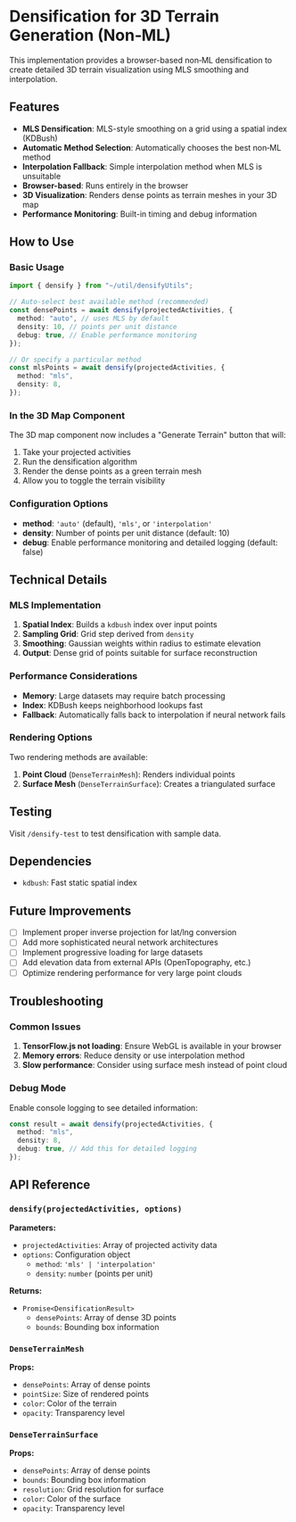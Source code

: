 # Densification for 3D Terrain Generation (Non‑ML)

This implementation provides a browser-based non‑ML densification to create detailed 3D terrain visualization using MLS smoothing and interpolation.

## Features

- **MLS Densification**: MLS-style smoothing on a grid using a spatial index (KDBush)
- **Automatic Method Selection**: Automatically chooses the best non‑ML method
- **Interpolation Fallback**: Simple interpolation method when MLS is unsuitable
- **Browser-based**: Runs entirely in the browser
- **3D Visualization**: Renders dense points as terrain meshes in your 3D map
- **Performance Monitoring**: Built-in timing and debug information

## How to Use

### Basic Usage

```typescript
import { densify } from "~/util/densifyUtils";

// Auto-select best available method (recommended)
const densePoints = await densify(projectedActivities, {
  method: "auto", // uses MLS by default
  density: 10, // points per unit distance
  debug: true, // Enable performance monitoring
});

// Or specify a particular method
const mlsPoints = await densify(projectedActivities, {
  method: "mls",
  density: 8,
});
```

### In the 3D Map Component

The 3D map component now includes a "Generate Terrain" button that will:

1. Take your projected activities
2. Run the densification algorithm
3. Render the dense points as a green terrain mesh
4. Allow you to toggle the terrain visibility

### Configuration Options

- **method**: `'auto'` (default), `'mls'`, or `'interpolation'`
- **density**: Number of points per unit distance (default: 10)
- **debug**: Enable performance monitoring and detailed logging (default: false)

## Technical Details

### MLS Implementation

1. **Spatial Index**: Builds a `kdbush` index over input points
2. **Sampling Grid**: Grid step derived from `density`
3. **Smoothing**: Gaussian weights within radius to estimate elevation
4. **Output**: Dense grid of points suitable for surface reconstruction

### Performance Considerations

- **Memory**: Large datasets may require batch processing
- **Index**: KDBush keeps neighborhood lookups fast
- **Fallback**: Automatically falls back to interpolation if neural network fails

### Rendering Options

Two rendering methods are available:

1. **Point Cloud** (`DenseTerrainMesh`): Renders individual points
2. **Surface Mesh** (`DenseTerrainSurface`): Creates a triangulated surface

## Testing

Visit `/densify-test` to test densification with sample data.

## Dependencies

- `kdbush`: Fast static spatial index

## Future Improvements

- [ ] Implement proper inverse projection for lat/lng conversion
- [ ] Add more sophisticated neural network architectures
- [ ] Implement progressive loading for large datasets
- [ ] Add elevation data from external APIs (OpenTopography, etc.)
- [ ] Optimize rendering performance for very large point clouds

## Troubleshooting

### Common Issues

1. **TensorFlow.js not loading**: Ensure WebGL is available in your browser
2. **Memory errors**: Reduce density or use interpolation method
3. **Slow performance**: Consider using surface mesh instead of point cloud

### Debug Mode

Enable console logging to see detailed information:

```typescript
const result = await densify(projectedActivities, {
  method: "mls",
  density: 8,
  debug: true, // Add this for detailed logging
});
```

## API Reference

### `densify(projectedActivities, options)`

**Parameters:**

- `projectedActivities`: Array of projected activity data
- `options`: Configuration object
  - `method`: `'mls' | 'interpolation'`
  - `density`: `number` (points per unit)

**Returns:**

- `Promise<DensificationResult>`
  - `densePoints`: Array of dense 3D points
  - `bounds`: Bounding box information

### `DenseTerrainMesh`

**Props:**

- `densePoints`: Array of dense points
- `pointSize`: Size of rendered points
- `color`: Color of the terrain
- `opacity`: Transparency level

### `DenseTerrainSurface`

**Props:**

- `densePoints`: Array of dense points
- `bounds`: Bounding box information
- `resolution`: Grid resolution for surface
- `color`: Color of the surface
- `opacity`: Transparency level
